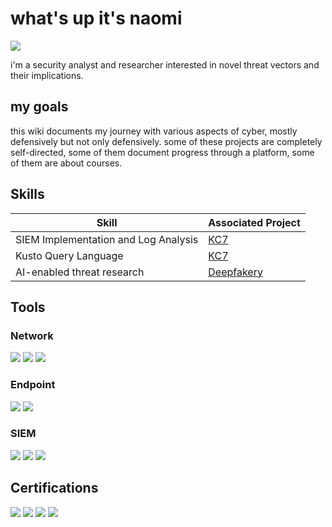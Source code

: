 # what's up it's naomi
<a href="https://linkedin.com/in/naomi-a-jackson"><img src="https://img.shields.io/badge/-LinkedIn-0072b1?&style=for-the-badge&logo=linkedin&logoColor=white" /></a>

i'm a security analyst and researcher interested in novel threat vectors and their implications.

## my goals
this wiki documents my journey with various aspects of cyber, mostly defensively but not only defensively. some of these projects are completely self-directed, some of them document progress through a platform, some of them are about courses. 

## Skills

| Skill                                         | Associated Project         |
|-----------------------------------------------|----------------------------|
| SIEM Implementation and Log Analysis          | <a href="https://github.com/nalthea/nalthea/wiki/KQL">KC7</a>|
| Kusto Query Language | <a href="https://github.com/nalthea/nalthea/wiki/KQL">KC7</a>|
| AI-enabled threat research | <a href="https://github.com/nalthea/nalthea/wiki/blogging#dont-fear-the-deepfake">Deepfakery</a>|

## Tools

### Network
<div>
    <img src="https://img.shields.io/badge/-Wireshark-1679A7?&style=for-the-badge&logo=Wireshark&logoColor=white" />
    <img src="https://img.shields.io/badge/-Squid_Proxy-005571?&style=for-the-badge&logo=Squid&logoColor=white" />
    <img src="https://img.shields.io/badge/-Zeek-777BB4?&style=for-the-badge&logo=Zeek&logoColor=white" />
</div>


### Endpoint
<div>
    <img src="https://img.shields.io/badge/-Microsoft_Defender_for_Endpoint-00A4EF?&style=for-the-badge&logo=Microsoft&logoColor=white" />
    <img src="https://img.shields.io/badge/-Hayabusa-4B275F?&style=for-the-badge&logo=Hayabusa&logoColor=white" />
</div>

### SIEM
<div>
    <img src="https://img.shields.io/badge/-Wazuh-5C88C6?&style=for-the-badge&logo=Wazuh&logoColor=white" />
    <img src="https://img.shields.io/badge/-Splunk-000000?&style=for-the-badge&logo=Splunk&logoColor=white" />
    <img src="https://img.shields.io/badge/-Elastic-005571?&style=for-the-badge&logo=Elastic&logoColor=white" />
</div>

## Certifications
<div>
    <img src="https://img.shields.io/badge/-GIAC%20GFACT-4B8BBE?&style=for-the-badge&logo=GIAC&logoColor=white" />
    <img src="https://img.shields.io/badge/-GIAC%20GSEC-306998?&style=for-the-badge&logo=GIAC&logoColor=white" />
    <img src="https://img.shields.io/badge/-GIAC%20GCIH-FFD700?&style=for-the-badge&logo=GIAC&logoColor=white" />
    <img src="https://img.shields.io/badge/-ISC2%20CC-00AAFF?&style=for-the-badge&logo=ISC2&logoColor=white" />
</div>



